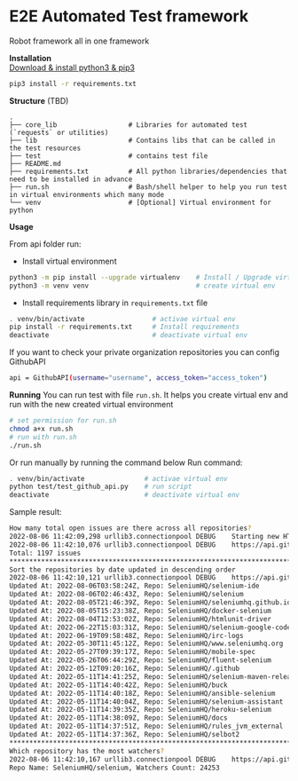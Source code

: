 # E2E Automated Test framework

Robot framework all in one framework

**Installation**  
[Download & install python3 & pip3](https://www.python.org/)
```bash
pip3 install -r requirements.txt
```

**Structure** (TBD)  

    .
    ├── core_lib                  # Libraries for automated test (`requests` or utilities)
    ├── lib                       # Contains libs that can be called in the test resources
    ├── test                      # contains test file
    ├── README.md
    ├── requirements.txt          # All python libraries/dependencies that need to be installed in advance 
    ├── run.sh                    # Bash/shell helper to help you run test in virtual environments which many mode
    └── venv                      # [Optional] Virtual environment for python

**Usage**  

From api folder run:

- Install virtual environment
```bash
python3 -m pip install --upgrade virtualenv    # Install / Upgrade virtualenv library
python3 -m venv venv                           # create virtual env
```
- Install requirements library in `requirements.txt` file
```bash
. venv/bin/activate                 # activae virtual env
pip install -r requirements.txt     # Install requirements
deactivate                          # deactivate virtual env
```
If you want to check your private organization repositories you can config GithubAPI
```bash
api = GithubAPI(username="username", access_token="access_token")
```

**Running**
You can run test with file `run.sh`. It helps you create virtual env and run with the new created virtual environment
```bash
# set permission for run.sh
chmod a+x run.sh
# run with run.sh
./run.sh
```

Or run manually by running the command below
Run command:
```bash
. venv/bin/activate               # activae virtual env
python test/test_github_api.py    # run script
deactivate                        # deactivate virtual env
```
Sample result:
```bash
How many total open issues are there across all repositories?
2022-08-06 11:42:09,298 urllib3.connectionpool DEBUG    Starting new HTTPS connection (1): api.github.com:443
2022-08-06 11:42:10,076 urllib3.connectionpool DEBUG    https://api.github.com:443 "GET /orgs/SeleniumHQ/repos HTTP/1.1" 200 None
Total: 1197 issues
****************************************************************************************************
Sort the repositories by date updated in descending order
2022-08-06 11:42:10,121 urllib3.connectionpool DEBUG    https://api.github.com:443 "GET /orgs/SeleniumHQ/repos HTTP/1.1" 200 9188
Updated At: 2022-08-06T03:58:24Z, Repo: SeleniumHQ/selenium-ide
Updated At: 2022-08-06T02:46:43Z, Repo: SeleniumHQ/selenium
Updated At: 2022-08-05T21:46:39Z, Repo: SeleniumHQ/seleniumhq.github.io
Updated At: 2022-08-05T15:23:38Z, Repo: SeleniumHQ/docker-selenium
Updated At: 2022-08-04T12:53:02Z, Repo: SeleniumHQ/htmlunit-driver
Updated At: 2022-06-22T15:03:31Z, Repo: SeleniumHQ/selenium-google-code-issue-archive
Updated At: 2022-06-19T09:58:48Z, Repo: SeleniumHQ/irc-logs
Updated At: 2022-05-30T11:45:12Z, Repo: SeleniumHQ/www.seleniumhq.org
Updated At: 2022-05-27T09:39:17Z, Repo: SeleniumHQ/mobile-spec
Updated At: 2022-05-26T06:44:29Z, Repo: SeleniumHQ/fluent-selenium
Updated At: 2022-05-12T09:20:16Z, Repo: SeleniumHQ/.github
Updated At: 2022-05-11T14:41:25Z, Repo: SeleniumHQ/selenium-maven-release-test
Updated At: 2022-05-11T14:40:42Z, Repo: SeleniumHQ/buck
Updated At: 2022-05-11T14:40:18Z, Repo: SeleniumHQ/ansible-selenium
Updated At: 2022-05-11T14:40:04Z, Repo: SeleniumHQ/selenium-assistant
Updated At: 2022-05-11T14:39:35Z, Repo: SeleniumHQ/heroku-selenium
Updated At: 2022-05-11T14:38:09Z, Repo: SeleniumHQ/docs
Updated At: 2022-05-11T14:37:51Z, Repo: SeleniumHQ/rules_jvm_external
Updated At: 2022-05-11T14:37:36Z, Repo: SeleniumHQ/selbot2
****************************************************************************************************
Which repository has the most watchers?
2022-08-06 11:42:10,167 urllib3.connectionpool DEBUG    https://api.github.com:443 "GET /orgs/SeleniumHQ/repos HTTP/1.1" 200 9188
Repo Name: SeleniumHQ/selenium, Watchers Count: 24253
```
